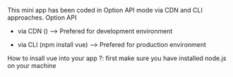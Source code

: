 This mini app has been coded in Option API mode via CDN and CLI approaches.
Option API 
  - via CDN (<script  src="https://unpkg.com/vue@3/dist/vue.global.js"></script>) --> Prefered for development environment
                     
  - via CLI (npm install vue) --> Prefered for production environment

How to insall vue into your app ?:
first make sure you have installed node.js on your machine